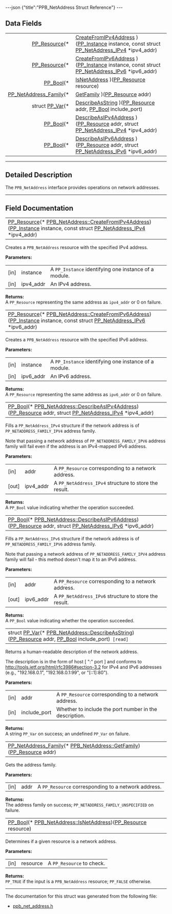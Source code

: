 ---json {"title":"PPB_NetAddress Struct Reference"} ---

## Data Fields

<table><tbody><tr class="odd"><td style="text-align: right;"><a href="/docs/native-client/pepper_beta/c/group___typedefs#gafdc3895ee80f4750d0d95ae1b677e9b7" class="el">PP_Resource</a>(* </td><td><a href="/docs/native-client/pepper_beta/c/struct_p_p_b___net_address__1__0#a82fab17541bec1817622932f102afdf9" class="el">CreateFromIPv4Address</a> )(<a href="/docs/native-client/pepper_beta/c/group___typedefs#ga89b662403e6a687bb914b80114c0d19d" class="el">PP_Instance</a> instance, const struct <a href="/docs/native-client/pepper_beta/c/struct_p_p___net_address___i_pv4/" class="el">PP_NetAddress_IPv4</a> *ipv4_addr)</td></tr><tr class="even"><td style="text-align: right;"><a href="/docs/native-client/pepper_beta/c/group___typedefs#gafdc3895ee80f4750d0d95ae1b677e9b7" class="el">PP_Resource</a>(* </td><td><a href="/docs/native-client/pepper_beta/c/struct_p_p_b___net_address__1__0#a7531096a8ddbda89e83b1b57958337df" class="el">CreateFromIPv6Address</a> )(<a href="/docs/native-client/pepper_beta/c/group___typedefs#ga89b662403e6a687bb914b80114c0d19d" class="el">PP_Instance</a> instance, const struct <a href="/docs/native-client/pepper_beta/c/struct_p_p___net_address___i_pv6/" class="el">PP_NetAddress_IPv6</a> *ipv6_addr)</td></tr><tr class="odd"><td style="text-align: right;"><a href="/docs/native-client/pepper_beta/c/group___enums#ga4f272d99be14aacafe08dfd4ef830918" class="el">PP_Bool</a>(* </td><td><a href="/docs/native-client/pepper_beta/c/struct_p_p_b___net_address__1__0#a13f63cdfe4ee93b2539f73ec23739422" class="el">IsNetAddress</a> )(<a href="/docs/native-client/pepper_beta/c/group___typedefs#gafdc3895ee80f4750d0d95ae1b677e9b7" class="el">PP_Resource</a> resource)</td></tr><tr class="even"><td style="text-align: right;"><a href="/docs/native-client/pepper_beta/c/group___enums#ga43636bcadf9aa312a4c345d210ae6c55" class="el">PP_NetAddress_Family</a>(* </td><td><a href="/docs/native-client/pepper_beta/c/struct_p_p_b___net_address__1__0#a139a1f09d00f0dcfce2eaad70af24124" class="el">GetFamily</a> )(<a href="/docs/native-client/pepper_beta/c/group___typedefs#gafdc3895ee80f4750d0d95ae1b677e9b7" class="el">PP_Resource</a> addr)</td></tr><tr class="odd"><td style="text-align: right;">struct <a href="/docs/native-client/pepper_beta/c/struct_p_p___var/" class="el">PP_Var</a>(* </td><td><a href="/docs/native-client/pepper_beta/c/struct_p_p_b___net_address__1__0#a7552e536b89cc3aa4415f41a5c7ee7ee" class="el">DescribeAsString</a> )(<a href="/docs/native-client/pepper_beta/c/group___typedefs#gafdc3895ee80f4750d0d95ae1b677e9b7" class="el">PP_Resource</a> addr, <a href="/docs/native-client/pepper_beta/c/group___enums#ga4f272d99be14aacafe08dfd4ef830918" class="el">PP_Bool</a> include_port)</td></tr><tr class="even"><td style="text-align: right;"><a href="/docs/native-client/pepper_beta/c/group___enums#ga4f272d99be14aacafe08dfd4ef830918" class="el">PP_Bool</a>(* </td><td><a href="/docs/native-client/pepper_beta/c/struct_p_p_b___net_address__1__0#af04c1b08407b0db414d796d2c733f0c0" class="el">DescribeAsIPv4Address</a> )(<a href="/docs/native-client/pepper_beta/c/group___typedefs#gafdc3895ee80f4750d0d95ae1b677e9b7" class="el">PP_Resource</a> addr, struct <a href="/docs/native-client/pepper_beta/c/struct_p_p___net_address___i_pv4/" class="el">PP_NetAddress_IPv4</a> *ipv4_addr)</td></tr><tr class="odd"><td style="text-align: right;"><a href="/docs/native-client/pepper_beta/c/group___enums#ga4f272d99be14aacafe08dfd4ef830918" class="el">PP_Bool</a>(* </td><td><a href="/docs/native-client/pepper_beta/c/struct_p_p_b___net_address__1__0#a613670dcb447c3c32c2b39c8faa14b88" class="el">DescribeAsIPv6Address</a> )(<a href="/docs/native-client/pepper_beta/c/group___typedefs#gafdc3895ee80f4750d0d95ae1b677e9b7" class="el">PP_Resource</a> addr, struct <a href="/docs/native-client/pepper_beta/c/struct_p_p___net_address___i_pv6/" class="el">PP_NetAddress_IPv6</a> *ipv6_addr)</td></tr></tbody></table>

---

<span id="details" class="anchor" style="margin: 0;"></span>

## Detailed Description

The `PPB_NetAddress` interface provides operations on network addresses.

---

## Field Documentation

<span id="a82fab17541bec1817622932f102afdf9" class="anchor" style="margin: 0;"></span>

<table><tbody><tr class="odd"><td><a href="/docs/native-client/pepper_beta/c/group___typedefs#gafdc3895ee80f4750d0d95ae1b677e9b7" class="el">PP_Resource</a>(* <a href="/docs/native-client/pepper_beta/c/struct_p_p_b___net_address__1__0#a82fab17541bec1817622932f102afdf9" class="el">PPB_NetAddress::CreateFromIPv4Address</a>)(<a href="/docs/native-client/pepper_beta/c/group___typedefs#ga89b662403e6a687bb914b80114c0d19d" class="el">PP_Instance</a> instance, const struct <a href="/docs/native-client/pepper_beta/c/struct_p_p___net_address___i_pv4/" class="el">PP_NetAddress_IPv4</a> *ipv4_addr)</td></tr></tbody></table>

Creates a `PPB_NetAddress` resource with the specified IPv4 address.

**Parameters:**

<table><tbody><tr class="odd"><td>[in]</td><td>instance</td><td>A <code>PP_Instance</code> identifying one instance of a module.</td></tr><tr class="even"><td>[in]</td><td>ipv4_addr</td><td>An IPv4 address.</td></tr></tbody></table>

<!-- -->

**Returns:**  
A `PP_Resource` representing the same address as `ipv4_addr` or 0 on failure.

<span id="a7531096a8ddbda89e83b1b57958337df" class="anchor" style="margin: 0;"></span>

<table><tbody><tr class="odd"><td><a href="/docs/native-client/pepper_beta/c/group___typedefs#gafdc3895ee80f4750d0d95ae1b677e9b7" class="el">PP_Resource</a>(* <a href="/docs/native-client/pepper_beta/c/struct_p_p_b___net_address__1__0#a7531096a8ddbda89e83b1b57958337df" class="el">PPB_NetAddress::CreateFromIPv6Address</a>)(<a href="/docs/native-client/pepper_beta/c/group___typedefs#ga89b662403e6a687bb914b80114c0d19d" class="el">PP_Instance</a> instance, const struct <a href="/docs/native-client/pepper_beta/c/struct_p_p___net_address___i_pv6/" class="el">PP_NetAddress_IPv6</a> *ipv6_addr)</td></tr></tbody></table>

Creates a `PPB_NetAddress` resource with the specified IPv6 address.

**Parameters:**

<table><tbody><tr class="odd"><td>[in]</td><td>instance</td><td>A <code>PP_Instance</code> identifying one instance of a module.</td></tr><tr class="even"><td>[in]</td><td>ipv6_addr</td><td>An IPv6 address.</td></tr></tbody></table>

<!-- -->

**Returns:**  
A `PP_Resource` representing the same address as `ipv6_addr` or 0 on failure.

<span id="af04c1b08407b0db414d796d2c733f0c0" class="anchor" style="margin: 0;"></span>

<table><tbody><tr class="odd"><td><a href="/docs/native-client/pepper_beta/c/group___enums#ga4f272d99be14aacafe08dfd4ef830918" class="el">PP_Bool</a>(* <a href="/docs/native-client/pepper_beta/c/struct_p_p_b___net_address__1__0#af04c1b08407b0db414d796d2c733f0c0" class="el">PPB_NetAddress::DescribeAsIPv4Address</a>)(<a href="/docs/native-client/pepper_beta/c/group___typedefs#gafdc3895ee80f4750d0d95ae1b677e9b7" class="el">PP_Resource</a> addr, struct <a href="/docs/native-client/pepper_beta/c/struct_p_p___net_address___i_pv4/" class="el">PP_NetAddress_IPv4</a> *ipv4_addr)</td></tr></tbody></table>

Fills a `PP_NetAddress_IPv4` structure if the network address is of `PP_NETADDRESS_FAMILY_IPV4` address family.

Note that passing a network address of `PP_NETADDRESS_FAMILY_IPV6` address family will fail even if the address is an IPv4-mapped IPv6 address.

**Parameters:**

<table><tbody><tr class="odd"><td>[in]</td><td>addr</td><td>A <code>PP_Resource</code> corresponding to a network address.</td></tr><tr class="even"><td>[out]</td><td>ipv4_addr</td><td>A <code>PP_NetAddress_IPv4</code> structure to store the result.</td></tr></tbody></table>

<!-- -->

**Returns:**  
A `PP_Bool` value indicating whether the operation succeeded.

<span id="a613670dcb447c3c32c2b39c8faa14b88" class="anchor" style="margin: 0;"></span>

<table><tbody><tr class="odd"><td><a href="/docs/native-client/pepper_beta/c/group___enums#ga4f272d99be14aacafe08dfd4ef830918" class="el">PP_Bool</a>(* <a href="/docs/native-client/pepper_beta/c/struct_p_p_b___net_address__1__0#a613670dcb447c3c32c2b39c8faa14b88" class="el">PPB_NetAddress::DescribeAsIPv6Address</a>)(<a href="/docs/native-client/pepper_beta/c/group___typedefs#gafdc3895ee80f4750d0d95ae1b677e9b7" class="el">PP_Resource</a> addr, struct <a href="/docs/native-client/pepper_beta/c/struct_p_p___net_address___i_pv6/" class="el">PP_NetAddress_IPv6</a> *ipv6_addr)</td></tr></tbody></table>

Fills a `PP_NetAddress_IPv6` structure if the network address is of `PP_NETADDRESS_FAMILY_IPV6` address family.

Note that passing a network address of `PP_NETADDRESS_FAMILY_IPV4` address family will fail - this method doesn't map it to an IPv6 address.

**Parameters:**

<table><tbody><tr class="odd"><td>[in]</td><td>addr</td><td>A <code>PP_Resource</code> corresponding to a network address.</td></tr><tr class="even"><td>[out]</td><td>ipv6_addr</td><td>A <code>PP_NetAddress_IPv6</code> structure to store the result.</td></tr></tbody></table>

<!-- -->

**Returns:**  
A `PP_Bool` value indicating whether the operation succeeded.

<span id="a7552e536b89cc3aa4415f41a5c7ee7ee" class="anchor" style="margin: 0;"></span>

<table><tbody><tr class="odd"><td>struct <a href="/docs/native-client/pepper_beta/c/struct_p_p___var/" class="el">PP_Var</a>(* <a href="/docs/native-client/pepper_beta/c/struct_p_p_b___net_address__1__0#a7552e536b89cc3aa4415f41a5c7ee7ee" class="el">PPB_NetAddress::DescribeAsString</a>)(<a href="/docs/native-client/pepper_beta/c/group___typedefs#gafdc3895ee80f4750d0d95ae1b677e9b7" class="el">PP_Resource</a> addr, <a href="/docs/native-client/pepper_beta/c/group___enums#ga4f272d99be14aacafe08dfd4ef830918" class="el">PP_Bool</a> include_port)<code> [read]</code></td></tr></tbody></table>

Returns a human-readable description of the network address.

The description is in the form of host \[ ":" port \] and conforms to <http://tools.ietf.org/html/rfc3986#section-3.2> for IPv4 and IPv6 addresses (e.g., "192.168.0.1", "192.168.0.1:99", or "\[::1\]:80").

**Parameters:**

<table><tbody><tr class="odd"><td>[in]</td><td>addr</td><td>A <code>PP_Resource</code> corresponding to a network address.</td></tr><tr class="even"><td>[in]</td><td>include_port</td><td>Whether to include the port number in the description.</td></tr></tbody></table>

<!-- -->

**Returns:**  
A string `PP_Var` on success; an undefined `PP_Var` on failure.

<span id="a139a1f09d00f0dcfce2eaad70af24124" class="anchor" style="margin: 0;"></span>

<table><tbody><tr class="odd"><td><a href="/docs/native-client/pepper_beta/c/group___enums#ga43636bcadf9aa312a4c345d210ae6c55" class="el">PP_NetAddress_Family</a>(* <a href="/docs/native-client/pepper_beta/c/struct_p_p_b___net_address__1__0#a139a1f09d00f0dcfce2eaad70af24124" class="el">PPB_NetAddress::GetFamily</a>)(<a href="/docs/native-client/pepper_beta/c/group___typedefs#gafdc3895ee80f4750d0d95ae1b677e9b7" class="el">PP_Resource</a> addr)</td></tr></tbody></table>

Gets the address family.

**Parameters:**

<table><tbody><tr class="odd"><td>[in]</td><td>addr</td><td>A <code>PP_Resource</code> corresponding to a network address.</td></tr></tbody></table>

<!-- -->

**Returns:**  
The address family on success; `PP_NETADDRESS_FAMILY_UNSPECIFIED` on failure.

<span id="a13f63cdfe4ee93b2539f73ec23739422" class="anchor" style="margin: 0;"></span>

<table><tbody><tr class="odd"><td><a href="/docs/native-client/pepper_beta/c/group___enums#ga4f272d99be14aacafe08dfd4ef830918" class="el">PP_Bool</a>(* <a href="/docs/native-client/pepper_beta/c/struct_p_p_b___net_address__1__0#a13f63cdfe4ee93b2539f73ec23739422" class="el">PPB_NetAddress::IsNetAddress</a>)(<a href="/docs/native-client/pepper_beta/c/group___typedefs#gafdc3895ee80f4750d0d95ae1b677e9b7" class="el">PP_Resource</a> resource)</td></tr></tbody></table>

Determines if a given resource is a network address.

**Parameters:**

<table><tbody><tr class="odd"><td>[in]</td><td>resource</td><td>A <code>PP_Resource</code> to check.</td></tr></tbody></table>

<!-- -->

**Returns:**  
`PP_TRUE` if the input is a `PPB_NetAddress` resource; `PP_FALSE` otherwise.

---

The documentation for this struct was generated from the following file:

- <a href="/docs/native-client/pepper_beta/c/ppb__net__address_8h/" class="el">ppb_net_address.h</a>
